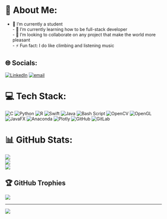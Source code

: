 # 💫 About Me:
- 🔭 I’m currently a student<br>- 🌱 I’m currently learning how to be full-stack developer <br>- 👯 I’m looking to collaborate on any project that make the world more pleasant <br>- ⚡ Fun fact: I do like climbing and listening music 


## 🌐 Socials:
[![LinkedIn](https://img.shields.io/badge/LinkedIn-%230077B5.svg?logo=linkedin&logoColor=white)](www.linkedin.com/in/willem-adnet) 
[![email](https://img.shields.io/badge/Email-D14836?logo=gmail&logoColor=white)](mailto:adnet.willem@icloud.com) 

# 💻 Tech Stack:
![C](https://img.shields.io/badge/c-%2300599C.svg?style=flat&logo=c&logoColor=white) ![Python](https://img.shields.io/badge/python-3670A0?style=flat&logo=python&logoColor=ffdd54) ![R](https://img.shields.io/badge/r-%23276DC3.svg?style=flat&logo=r&logoColor=white) ![Swift](https://img.shields.io/badge/swift-F54A2A?style=flat&logo=swift&logoColor=white) ![Java](https://img.shields.io/badge/java-%23ED8B00.svg?style=flat&logo=openjdk&logoColor=white) ![Bash Script](https://img.shields.io/badge/bash_script-%23121011.svg?style=flat&logo=gnu-bash&logoColor=white) ![OpenCV](https://img.shields.io/badge/opencv-%23white.svg?style=flat&logo=opencv&logoColor=white) ![OpenGL](https://img.shields.io/badge/OpenGL-%23FFFFFF.svg?style=flat&logo=opengl) ![JavaFX](https://img.shields.io/badge/javafx-%23FF0000.svg?style=flat&logo=javafx&logoColor=white) ![Anaconda](https://img.shields.io/badge/Anaconda-%2344A833.svg?style=flat&logo=anaconda&logoColor=white) ![Plotly](https://img.shields.io/badge/Plotly-%233F4F75.svg?style=flat&logo=plotly&logoColor=white) ![GitHub](https://img.shields.io/badge/github-%23121011.svg?style=flat&logo=github&logoColor=white) ![GitLab](https://img.shields.io/badge/gitlab-%23181717.svg?style=flat&logo=gitlab&logoColor=white)
# 📊 GitHub Stats:
![](https://github-readme-stats.vercel.app/api?username=Vlor999&theme=default&hide_border=true&include_all_commits=true&count_private=false)<br/>
![](https://nirzak-streak-stats.vercel.app/?user=Vlor999&theme=default&hide_border=true)<br/>
![](https://github-readme-stats.vercel.app/api/top-langs/?username=Vlor999&theme=default&hide_border=true&include_all_commits=true&count_private=false&layout=compact)

## 🏆 GitHub Trophies
![](https://github-profile-trophy.vercel.app/?username=Vlor999&theme=radical&no-frame=true&no-bg=true&margin-w=4)

---
[![](https://visitcount.itsvg.in/api?id=Vlor999&icon=1&color=0)](https://visitcount.itsvg.in)

